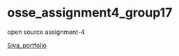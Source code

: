 # osse_assignment4_group17
open source assignment-4

[Siva_portfolio](https://sivaprasadreddykolli.github.io/)
